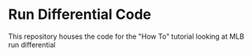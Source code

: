 # Run Differential Code

This repository houses the code for the "How To" tutorial looking at MLB run differential

